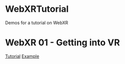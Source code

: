 # WebXRTutorial
Demos for a tutorial on WebXR 

# WebXR 01 - Getting into VR
[Tutorial](#)
[Example](/samples/webxr01/index.html)

